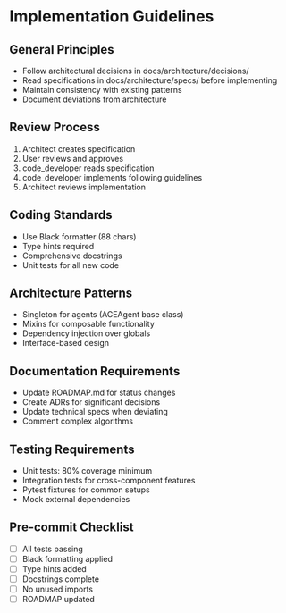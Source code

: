 # Implementation Guidelines

## General Principles
- Follow architectural decisions in docs/architecture/decisions/
- Read specifications in docs/architecture/specs/ before implementing
- Maintain consistency with existing patterns
- Document deviations from architecture

## Review Process
1. Architect creates specification
2. User reviews and approves
3. code_developer reads specification
4. code_developer implements following guidelines
5. Architect reviews implementation

## Coding Standards
- Use Black formatter (88 chars)
- Type hints required
- Comprehensive docstrings
- Unit tests for all new code

## Architecture Patterns
- Singleton for agents (ACEAgent base class)
- Mixins for composable functionality
- Dependency injection over globals
- Interface-based design

## Documentation Requirements
- Update ROADMAP.md for status changes
- Create ADRs for significant decisions
- Update technical specs when deviating
- Comment complex algorithms

## Testing Requirements
- Unit tests: 80% coverage minimum
- Integration tests for cross-component features
- Pytest fixtures for common setups
- Mock external dependencies

## Pre-commit Checklist
- [ ] All tests passing
- [ ] Black formatting applied
- [ ] Type hints added
- [ ] Docstrings complete
- [ ] No unused imports
- [ ] ROADMAP updated
